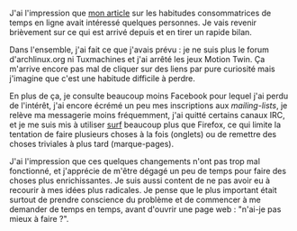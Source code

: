 <!--@
  title="(French) GTD ROI"
  published="2009-12-04 12:00:00"
  description = "Retour sur l'efficacité de mes décisions pour éviter de perdre du temps."
-->

J'ai l'impression que [mon article](http://blog.separateconcerns.com/2009-11-16-fr-gen-y.html) sur les habitudes consommatrices de temps en ligne avait intéressé quelques personnes. Je vais revenir brièvement sur ce qui est arrivé depuis et en tirer un rapide bilan.

Dans l'ensemble, j'ai fait ce que j'avais prévu : je ne suis plus le forum d'archlinux.org ni Tuxmachines et j'ai arrêté les jeux Motion Twin. Ça m'arrive encore pas mal de cliquer sur des liens par pure curiosité mais j'imagine que c'est une habitude difficile à perdre.

En plus de ça, je consulte beaucoup moins Facebook pour lequel j'ai perdu de l'intérêt, j'ai encore écrémé un peu mes inscriptions aux *mailing-lists*, je relève ma messagerie moins fréquemment, j'ai quitté certains canaux IRC, et je me suis mis à utiliser [surf](http://surf.suckless.org/) beaucoup plus que Firefox, ce qui limite la tentation de faire plusieurs choses à la fois (onglets) ou de remettre des choses triviales à plus tard (marque-pages).

J'ai l'impression que ces quelques changements n'ont pas trop mal fonctionné, et j'apprécie de m'être dégagé un peu de temps pour faire des choses plus enrichissantes. Je suis aussi content de ne pas avoir eu à recourir à mes idées plus radicales. Je pense que le plus important était surtout de prendre conscience du problème et de commencer à me demander de temps en temps, avant d'ouvrir une page web : "n'ai-je pas mieux à faire ?".
